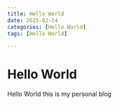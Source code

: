 ```yaml
---
title: Hello World
date: 2025-02-24
categories: [Hello World]
tags: [Hello World]

---
```


# Hello World

Hello World this is my personal blog